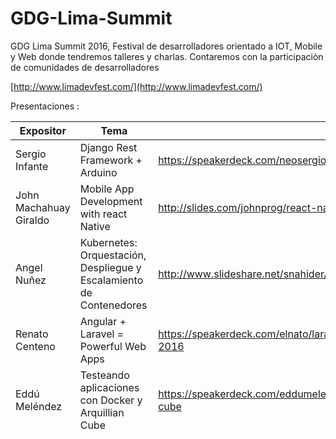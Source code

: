 # GDG-Lima-Summit

GDG Lima Summit 2016, Festival de desarrolladores orientado a IOT, Mobile y Web donde tendremos talleres y charlas. Contaremos con la participaciòn de comunidades de desarrolladores 

[http://www.limadevfest.com/](http://www.limadevfest.com/)

Presentaciones :

Expositor | Tema  | Presentaciòn | Github
------------ | ------------- | ------------- | -------------
Sergio Infante | Django Rest Framework + Arduino | https://speakerdeck.com/neosergio/django-plus-arduino | https://github.com/neosergio/djangoino
John Machahuay Giraldo | Mobile App Development with react Native | http://slides.com/johnprog/react-native#/ | https://github.com/JohnProg/react-native-youtube-clone
Angel Nuñez | Kubernetes: Orquestación, Despliegue y Escalamiento de Contenedores | http://www.slideshare.net/snahider/kubernetes-gdglimasummit | https://github.com/snahider/kubernetes-gdgsummit16
Renato Centeno | Angular + Laravel = Powerful Web Apps | https://speakerdeck.com/elnato/laravel-5-dot-3-and-angular-2-lima-devfest-summit-2016 | https://github.com/elnato/laravel-angular-limadevfest-2016
Eddú Meléndez | Testeando aplicaciones con Docker y Arquillian Cube | https://speakerdeck.com/eddumelendez/testeando-aplicaciones-con-docker-y-arquillian-cube | https://github.com/eddumelendez/arquillian-cube-maven-demos
Erik Porroa | Radiografía de una Aplicación JS | https://goo.gl/4qe0Qm | https://github.com/eporroa/burgerjs
Gustavo Leon| Comunicación con Docker containers usando websockets | https://hpneo.github.io/containers_websockets/ | https://github.com/hpneo/containers_websockets
Marco Ordoñez| Cálculo lambda y la programación funcional | https://speakerdeck.com/mordonez/calculo-lambda-y-programacion-funcional | *** 
Helard Gomez | Angular Fire | https://speakerdeck.com/player/bc5efaf2730845a89af0de1bc3d8a6c8?# | ***
Carlos Chavez | Taller Electrònica & NodeJS | https://docs.google.com/presentation/d/1gP1aZIW4puFvH5gM8YaEYngHXdoo66Ti3J23MG-Kkhc/edit?usp=sharing | https://github.com/CarlosDevlp/GDGDomoHouse
Elvis Rivera  | Taller ABC Arduino & NodeJS / Taller IOT | *** | ***
Hèctor Paz  | Continuous Delivery con Docker y Jenkis | https://speakerdeck.com/hdanniel/codepicnic-despliegue-continuo-de-codigo-infraestructura-y-documentacion | ***
Josè Manuel Rios & Luis Alonso Paulino Flores  | Creando experiencias a travèz de beacons | https://speakerdeck.com/lllalonsolll/creating-new-experiences-with-beacons | https://github.com/lllAlonsolll/BeaconApp


Talleres de IOT :

1. Requisitos 

  - Llevar Laptop
  - Instalar Arduino IDE https://www.arduino.cc/en/Main/Software
  - Instalar Node.js https://nodejs.org/en/
  - Instalar Módulos
  
    - Jhonny Five [https://github.com/rwaldron/johnny-five/wiki/Getting-Started](https://github.com/rwaldron/johnny-five/wiki/Getting-Started)
    - Socket IO [http://socket.io/](http://socket.io/)
    - Firebase [https://firebase.googleblog.com/2013/03/npm-install-firebase.html](https://firebase.googleblog.com/2013/03/npm-install-firebase.html)
    - Express [https://expressjs.com/en/starter/installing.html](https://expressjs.com/en/starter/installing.html)
    - Bower [http://blog.teamtreehouse.com/getting-started-bower](http://blog.teamtreehouse.com/getting-started-bower)
    
    
    
    ```
      // Jhony Five
      npm  install johnny-five
      
      //Socket.IO
      npm  install socket.io
      
      //Firebase
      npm  install firebase
      
      //Express
      npm install express
      
      //Bower
      npm install bower
      
    ```
    
2. Talleres
   
    - Domo House [https://github.com/CarlosDevlp/GDGDomoHouse](https://github.com/CarlosDevlp/GDGDomoHouse)
      * Clonar repositorio
      * Instalar Node.js
      * Dependencias
      
        ```
            npm install
            bower install
        ```
    
    - Lego Musical [https://github.com/ecriverac/GDGSummit-LegoMusical](https://github.com/ecriverac/GDGSummit-LegoMusical)
    
    - Django Rest Framework+ Arduino [https://github.com/neosergio/djangoino](https://github.com/neosergio/djangoino)
    
    
   
  
